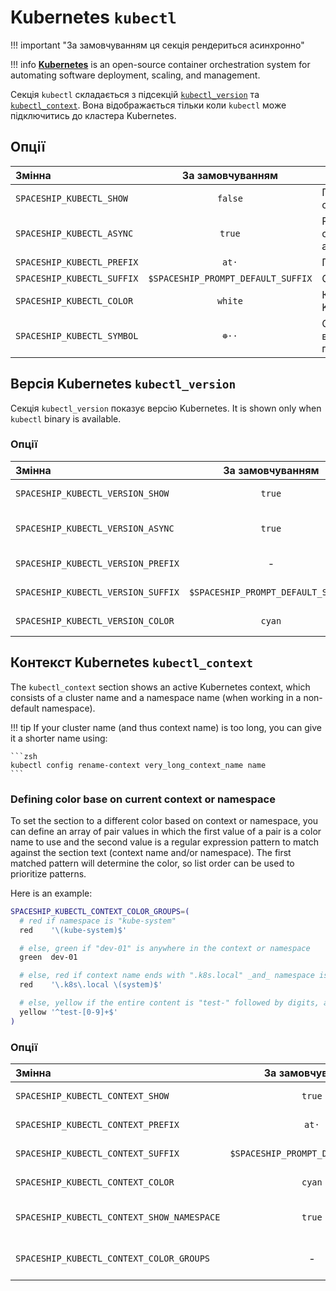 # Kubernetes `kubectl`

!!! important "За замовчуванням ця секція рендериться асинхронно"

!!! info
    [**Kubernetes**](https://kubernetes.io) is an open-source container orchestration system for automating software deployment, scaling, and management.

Секція `kubectl` складається з підсекцій [`kubectl_version`](#kubernetes-version-kubectl_version) та [`kubectl_context`](#kubernetes-context-kubectl_context). Вона відображається тільки коли `kubectl` може підключитись до кластера Kubernetes.

## Опції

| Змінна                     |          За замовчуванням          | Пояснення                               |
|:-------------------------- |:----------------------------------:| --------------------------------------- |
| `SPACESHIP_KUBECTL_SHOW`   |              `false`               | Показати секцію                         |
| `SPACESHIP_KUBECTL_ASYNC`  |               `true`               | Рендерити секцію асинхронно             |
| `SPACESHIP_KUBECTL_PREFIX` |               `at·`                | Префікс секції                          |
| `SPACESHIP_KUBECTL_SUFFIX` | `$SPACESHIP_PROMPT_DEFAULT_SUFFIX` | Суфікс секції                           |
| `SPACESHIP_KUBECTL_COLOR`  |              `white`               | Колір секції Kubernetes                 |
| `SPACESHIP_KUBECTL_SYMBOL` |               `☸️··`               | Символ, що відображається перед секцією |

## Версія Kubernetes `kubectl_version`

Секція `kubectl_version` показує версію Kubernetes. It is shown only when `kubectl` binary is available.

### Опції

| Змінна                             |          За замовчуванням          | Пояснення                   |
|:---------------------------------- |:----------------------------------:| --------------------------- |
| `SPACESHIP_KUBECTL_VERSION_SHOW`   |               `true`               | Показати підсекцію          |
| `SPACESHIP_KUBECTL_VERSION_ASYNC`  |               `true`               | Рендерити секцію асинхронно |
| `SPACESHIP_KUBECTL_VERSION_PREFIX` |                 -                  | Префікс підсекції           |
| `SPACESHIP_KUBECTL_VERSION_SUFFIX` | `$SPACESHIP_PROMPT_DEFAULT_SUFFIX` | Суфікс підсекції            |
| `SPACESHIP_KUBECTL_VERSION_COLOR`  |               `cyan`               | Колір підсекції             |

## Контекст Kubernetes `kubectl_context`

The `kubectl_context` section shows an active Kubernetes context, which consists of a cluster name and a namespace name (when working in a non-default namespace).

!!! tip
    If your cluster name (and thus context name) is too long, you can give it a shorter name using:

    ```zsh
    kubectl config rename-context very_long_context_name name
    ```

### Defining color base on current context or namespace

To set the section to a different color based on context or namespace, you can define an array of pair values in which the first value of a pair is a color name to use and the second value is a regular expression pattern to match against the section text (context name and/or namespace). The first matched pattern will determine the color, so list order can be used to prioritize patterns.

Here is an example:

```zsh title=".zshrc"
SPACESHIP_KUBECTL_CONTEXT_COLOR_GROUPS=(
  # red if namespace is "kube-system"
  red    '\(kube-system)$'

  # else, green if "dev-01" is anywhere in the context or namespace
  green  dev-01

  # else, red if context name ends with ".k8s.local" _and_ namespace is "system"
  red    '\.k8s\.local \(system)$'

  # else, yellow if the entire content is "test-" followed by digits, and no namespace is displayed
  yellow '^test-[0-9]+$'
)
```

### Опції

| Змінна                                     |          За замовчуванням          | Пояснення                        |
|:------------------------------------------ |:----------------------------------:| -------------------------------- |
| `SPACESHIP_KUBECTL_CONTEXT_SHOW`           |               `true`               | Показати підсекцію               |
| `SPACESHIP_KUBECTL_CONTEXT_PREFIX`         |               `at·`                | Префікс підсекції                |
| `SPACESHIP_KUBECTL_CONTEXT_SUFFIX`         | `$SPACESHIP_PROMPT_DEFAULT_SUFFIX` | Суфікс підсекції                 |
| `SPACESHIP_KUBECTL_CONTEXT_COLOR`          |               `cyan`               | Колір підсекції                  |
| `SPACESHIP_KUBECTL_CONTEXT_SHOW_NAMESPACE` |               `true`               | Чи слід відображати простір імен |
| `SPACESHIP_KUBECTL_CONTEXT_COLOR_GROUPS`   |                 -                  | _Масив_ пар кольорів та шаблонів |
